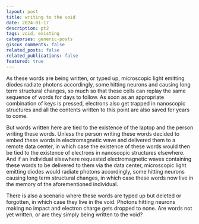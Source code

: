 ```yaml
---
layout: post
title: writing to the void
date: 2024-01-17
description: pt2
tags: void, existing
categories: generic-posts
giscus_comments: false
related_posts: false
related_publications: false
featured: true
---
```


As these words are being written, or typed up, microscopic light emitting diodes radiate photons accordingly, some hitting neurons and causing long term structural changes, so much so that these cells can replay the same sequence of words for days to follow. As soon as an appropriate combination of keys is pressed, electrons also get trapped in nanoscopic structures and all the contents written to this point are also saved for years to come. 

But words written here are tied to the existence of the laptop and the person writing these words. Unless the person writing these words decided to embed these words in electromagnetic wave and delivered them to a remote data center, in which case the existence of these words would then be tied to the existence of electrons in nanoscopic structures elsewhere. And if an individual elsewhere requested electromagnetic waves containing these words to be delivered to them via the data center, microscopic light emitting diodes would radiate photons accordingly, some hitting neurons causing long term structural changes, in which case these words now live in the memory of the aforementioned individual. 

There is also a scenario where these words are typed up but deleted or forgotten, in which case they live in the void. Photons hitting neurons making no impact and electron charge gets dropped to none. Are words not yet written, or are they simply being written to the void?
